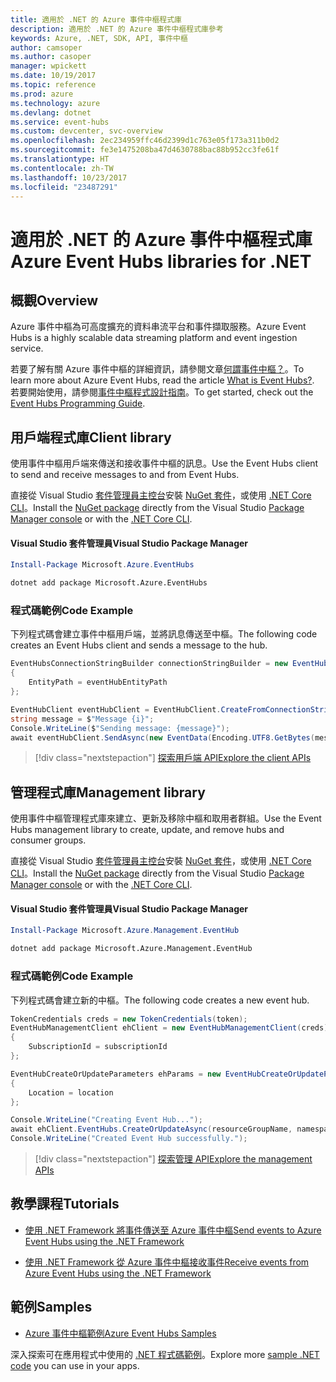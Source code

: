 ```yaml
---
title: 適用於 .NET 的 Azure 事件中樞程式庫
description: 適用於 .NET 的 Azure 事件中樞程式庫參考
keywords: Azure, .NET, SDK, API, 事件中樞
author: camsoper
ms.author: casoper
manager: wpickett
ms.date: 10/19/2017
ms.topic: reference
ms.prod: azure
ms.technology: azure
ms.devlang: dotnet
ms.service: event-hubs
ms.custom: devcenter, svc-overview
ms.openlocfilehash: 2ec234959ffc46d2399d1c763e05f173a311b0d2
ms.sourcegitcommit: fe3e1475208ba47d4630788bac88b952cc3fe61f
ms.translationtype: HT
ms.contentlocale: zh-TW
ms.lasthandoff: 10/23/2017
ms.locfileid: "23487291"
---
```

# <a name="azure-event-hubs-libraries-for-net"></a><span data-ttu-id="f59a8-104">適用於 .NET 的 Azure 事件中樞程式庫</span><span class="sxs-lookup"><span data-stu-id="f59a8-104">Azure Event Hubs libraries for .NET</span></span>

## <a name="overview"></a><span data-ttu-id="f59a8-105">概觀</span><span class="sxs-lookup"><span data-stu-id="f59a8-105">Overview</span></span>

<span data-ttu-id="f59a8-106">Azure 事件中樞為可高度擴充的資料串流平台和事件擷取服務。</span><span class="sxs-lookup"><span data-stu-id="f59a8-106">Azure Event Hubs is a highly scalable data streaming platform and event ingestion service.</span></span>

<span data-ttu-id="f59a8-107">若要了解有關 Azure 事件中樞的詳細資訊，請參閱文章[何謂事件中樞？](/azure/event-hubs/event-hubs-what-is-event-hubs)。</span><span class="sxs-lookup"><span data-stu-id="f59a8-107">To learn more about Azure Event Hubs, read the article [What is Event Hubs?](/azure/event-hubs/event-hubs-what-is-event-hubs).</span></span>  <span data-ttu-id="f59a8-108">若要開始使用，請參閱[事件中樞程式設計指南](/azure/event-hubs/event-hubs-programming-guide)。</span><span class="sxs-lookup"><span data-stu-id="f59a8-108">To get started, check out the [Event Hubs Programming Guide](/azure/event-hubs/event-hubs-programming-guide).</span></span>

## <a name="client-library"></a><span data-ttu-id="f59a8-109">用戶端程式庫</span><span class="sxs-lookup"><span data-stu-id="f59a8-109">Client library</span></span>

<span data-ttu-id="f59a8-110">使用事件中樞用戶端來傳送和接收事件中樞的訊息。</span><span class="sxs-lookup"><span data-stu-id="f59a8-110">Use the Event Hubs client to send and receive messages to and from Event Hubs.</span></span>

<span data-ttu-id="f59a8-111">直接從 Visual Studio [套件管理員主控台][PackageManager]安裝 [NuGet 套件](https://www.nuget.org/packages/Microsoft.Azure.EventHubs)，或使用 [.NET Core CLI][DotNetCLI]。</span><span class="sxs-lookup"><span data-stu-id="f59a8-111">Install the [NuGet package](https://www.nuget.org/packages/Microsoft.Azure.EventHubs) directly from the Visual Studio [Package Manager console][PackageManager] or with the [.NET Core CLI][DotNetCLI].</span></span>

#### <a name="visual-studio-package-manager"></a><span data-ttu-id="f59a8-112">Visual Studio 套件管理員</span><span class="sxs-lookup"><span data-stu-id="f59a8-112">Visual Studio Package Manager</span></span>

```powershell
Install-Package Microsoft.Azure.EventHubs
```

```bash
dotnet add package Microsoft.Azure.EventHubs
```

### <a name="code-example"></a><span data-ttu-id="f59a8-113">程式碼範例</span><span class="sxs-lookup"><span data-stu-id="f59a8-113">Code Example</span></span>

<span data-ttu-id="f59a8-114">下列程式碼會建立事件中樞用戶端，並將訊息傳送至中樞。</span><span class="sxs-lookup"><span data-stu-id="f59a8-114">The following code creates an Event Hubs client and sends a message to the hub.</span></span>

```csharp
EventHubsConnectionStringBuilder connectionStringBuilder = new EventHubsConnectionStringBuilder(eventHubConnectionString)
{
    EntityPath = eventHubEntityPath
};

EventHubClient eventHubClient = EventHubClient.CreateFromConnectionString(connectionStringBuilder.ToString());
string message = $"Message {i}";
Console.WriteLine($"Sending message: {message}");
await eventHubClient.SendAsync(new EventData(Encoding.UTF8.GetBytes(message)));
```

> [!div class="nextstepaction"]
> [<span data-ttu-id="f59a8-115">探索用戶端 API</span><span class="sxs-lookup"><span data-stu-id="f59a8-115">Explore the client APIs</span></span>](/dotnet/api/overview/azure/eventhub/client)

## <a name="management-library"></a><span data-ttu-id="f59a8-116">管理程式庫</span><span class="sxs-lookup"><span data-stu-id="f59a8-116">Management library</span></span>

<span data-ttu-id="f59a8-117">使用事件中樞管理程式庫來建立、更新及移除中樞和取用者群組。</span><span class="sxs-lookup"><span data-stu-id="f59a8-117">Use the Event Hubs management library to create, update, and remove hubs and consumer groups.</span></span>

<span data-ttu-id="f59a8-118">直接從 Visual Studio [套件管理員主控台][PackageManager]安裝 [NuGet 套件](https://www.nuget.org/packages/Microsoft.Azure.Management.EventHub)，或使用 [.NET Core CLI][DotNetCLI]。</span><span class="sxs-lookup"><span data-stu-id="f59a8-118">Install the [NuGet package](https://www.nuget.org/packages/Microsoft.Azure.Management.EventHub) directly from the Visual Studio [Package Manager console][PackageManager] or with the [.NET Core CLI][DotNetCLI].</span></span>

#### <a name="visual-studio-package-manager"></a><span data-ttu-id="f59a8-119">Visual Studio 套件管理員</span><span class="sxs-lookup"><span data-stu-id="f59a8-119">Visual Studio Package Manager</span></span>

```powershell
Install-Package Microsoft.Azure.Management.EventHub
```

```bash
dotnet add package Microsoft.Azure.Management.EventHub
```

### <a name="code-example"></a><span data-ttu-id="f59a8-120">程式碼範例</span><span class="sxs-lookup"><span data-stu-id="f59a8-120">Code Example</span></span>

<span data-ttu-id="f59a8-121">下列程式碼會建立新的中樞。</span><span class="sxs-lookup"><span data-stu-id="f59a8-121">The following code creates a new event hub.</span></span>

```csharp
TokenCredentials creds = new TokenCredentials(token);
EventHubManagementClient ehClient = new EventHubManagementClient(creds)
{
    SubscriptionId = subscriptionId
};

EventHubCreateOrUpdateParameters ehParams = new EventHubCreateOrUpdateParameters()
{
    Location = location
};

Console.WriteLine("Creating Event Hub...");
await ehClient.EventHubs.CreateOrUpdateAsync(resourceGroupName, namespaceName, EventHubName, ehParams);
Console.WriteLine("Created Event Hub successfully.");
```

> [!div class="nextstepaction"]
> [<span data-ttu-id="f59a8-122">探索管理 API</span><span class="sxs-lookup"><span data-stu-id="f59a8-122">Explore the management APIs</span></span>](/dotnet/api/overview/azure/eventhub/management)

## <a name="tutorials"></a><span data-ttu-id="f59a8-123">教學課程</span><span class="sxs-lookup"><span data-stu-id="f59a8-123">Tutorials</span></span>

* [<span data-ttu-id="f59a8-124">使用 .NET Framework 將事件傳送至 Azure 事件中樞</span><span class="sxs-lookup"><span data-stu-id="f59a8-124">Send events to Azure Event Hubs using the .NET Framework</span></span>](/azure/event-hubs/event-hubs-dotnet-framework-getstarted-send)

* [<span data-ttu-id="f59a8-125">使用 .NET Framework 從 Azure 事件中樞接收事件</span><span class="sxs-lookup"><span data-stu-id="f59a8-125">Receive events from Azure Event Hubs using the .NET Framework</span></span>](/azure/event-hubs/event-hubs-dotnet-framework-getstarted-receive-eph)

## <a name="samples"></a><span data-ttu-id="f59a8-126">範例</span><span class="sxs-lookup"><span data-stu-id="f59a8-126">Samples</span></span>

* [<span data-ttu-id="f59a8-127">Azure 事件中樞範例</span><span class="sxs-lookup"><span data-stu-id="f59a8-127">Azure Event Hubs Samples</span></span>](https://github.com/Azure/azure-event-hubs/tree/master/samples)

<span data-ttu-id="f59a8-128">深入探索可在應用程式中使用的 [.NET 程式碼範例](https://azure.microsoft.com/resources/samples/?platform=dotnet)。</span><span class="sxs-lookup"><span data-stu-id="f59a8-128">Explore more [sample .NET code](https://azure.microsoft.com/resources/samples/?platform=dotnet) you can use in your apps.</span></span>

[PackageManager]: https://docs.microsoft.com/nuget/tools/package-manager-console
[DotNetCLI]: https://docs.microsoft.com/dotnet/core/tools/dotnet-add-package
